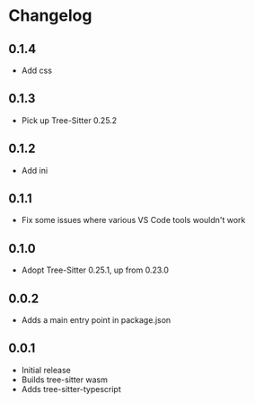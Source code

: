 # Changelog

## 0.1.4

- Add css

## 0.1.3

- Pick up Tree-Sitter 0.25.2

## 0.1.2

- Add ini

## 0.1.1

- Fix some issues where various VS Code tools wouldn't work

## 0.1.0

- Adopt Tree-Sitter 0.25.1, up from 0.23.0

## 0.0.2

- Adds a main entry point in package.json

## 0.0.1

- Initial release
- Builds tree-sitter wasm
- Adds tree-sitter-typescript